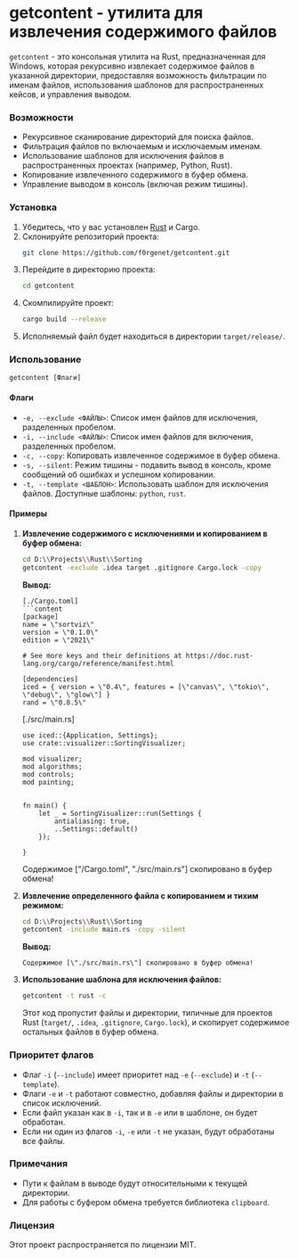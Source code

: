 # getcontent - утилита для извлечения содержимого файлов

`getcontent` - это консольная утилита на Rust, предназначенная для Windows, которая рекурсивно извлекает содержимое файлов в указанной директории, предоставляя возможность фильтрации по именам файлов, использования шаблонов для распространенных кейсов,  и управления выводом.

### Возможности

- Рекурсивное сканирование директорий для поиска файлов.
- Фильтрация файлов по включаемым и исключаемым именам.
- Использование шаблонов для исключения файлов в распространенных проектах (например, Python, Rust).
- Копирование извлеченного содержимого в буфер обмена.
- Управление выводом в консоль (включая режим тишины).

### Установка

1. Убедитесь, что у вас установлен [Rust](https://www.rust-lang.org/tools/install) и Cargo.
2. Склонируйте репозиторий проекта:
   ```bash
   git clone https://github.com/f0rgenet/getcontent.git
   ```
3. Перейдите в директорию проекта:
   ```bash
   cd getcontent
   ```
4. Скомпилируйте проект:
   ```bash
   cargo build --release
   ```
5. Исполняемый файл будет находиться в директории `target/release/`.

### Использование

```
getcontent [Флаги]
```

#### Флаги

- `-e, --exclude <ФАЙЛЫ>`: Список имен файлов для исключения, разделенных пробелом.
- `-i, --include <ФАЙЛЫ>`: Список имен файлов для включения, разделенных пробелом.
- `-c, --copy`: Копировать извлеченное содержимое в буфер обмена.
- `-s, --silent`: Режим тишины - подавить вывод в консоль, кроме сообщений об ошибках и успешном копировании.
- `-t, --template <ШАБЛОН>`: Использовать шаблон для исключения файлов. Доступные шаблоны: `python`, `rust`.

#### Примеры

1. **Извлечение содержимого с исключениями и копированием в буфер обмена:**
   ```bash
   cd D:\\Projects\\Rust\\Sorting
   getcontent -exclude .idea target .gitignore Cargo.lock -copy
   ```
   **Вывод:**
   ```
   [./Cargo.toml]
   ```content
   [package]
   name = \"sortviz\"
   version = \"0.1.0\"
   edition = \"2021\"

   # See more keys and their definitions at https://doc.rust-lang.org/cargo/reference/manifest.html

   [dependencies]
   iced = { version = \"0.4\", features = [\"canvas\", \"tokio\", \"debug\", \"glow\"] }
   rand = \"0.8.5\"
   ```
   [./src/main.rs]
   ```content
   use iced::{Application, Settings};
   use crate::visualizer::SortingVisualizer;

   mod visualizer;
   mod algorithms;
   mod controls;
   mod painting;


   fn main() {
       let _ = SortingVisualizer::run(Settings {
           antialiasing: true,
           ..Settings::default()
       });

   }
   ```
   Содержимое [\"/Cargo.toml\", \"./src/main.rs\"] скопировано в буфер обмена!

2. **Извлечение определенного файла с копированием и тихим режимом:**
   ```bash
   cd D:\\Projects\\Rust\\Sorting
   getcontent -include main.rs -copy -silent
   ```
   **Вывод:**
   ```
   Содержимое [\"./src/main.rs\"] скопировано в буфер обмена!
   ```

3. **Использование шаблона для исключения файлов:**
   ```bash
   getcontent -t rust -c
   ```
   Этот код пропустит файлы и директории, типичные для проектов Rust (`target/`, `.idea`, `.gitignore`, `Cargo.lock`), и скопирует содержимое остальных файлов в буфер обмена.

### Приоритет флагов

- Флаг `-i` (`--include`) имеет приоритет над `-e` (`--exclude`) и `-t` (`--template`).
- Флаги `-e` и `-t` работают совместно, добавляя файлы и директории в список исключений.
- Если файл указан как в `-i`, так и в `-e` или в шаблоне, он будет обработан.
- Если ни один из флагов `-i`, `-e` или `-t` не указан, будут обработаны все файлы.

### Примечания

- Пути к файлам в выводе будут относительными к текущей директории.
- Для работы с буфером обмена требуется библиотека `clipboard`.

### Лицензия

Этот проект распространяется по лицензии MIT.